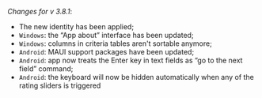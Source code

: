 _Changes for v 3.8.1_:
- The new identity has been applied;
- `Windows`: the “App about” interface has been updated;
- `Windows`: columns in criteria tables aren't sortable anymore;
- `Android`: MAUI support packages have been updated;
- `Android`: app now treats the Enter key in text fields as “go to the next field” command;
- `Android`: the keyboard will now be hidden automatically when any of the rating sliders is triggered
